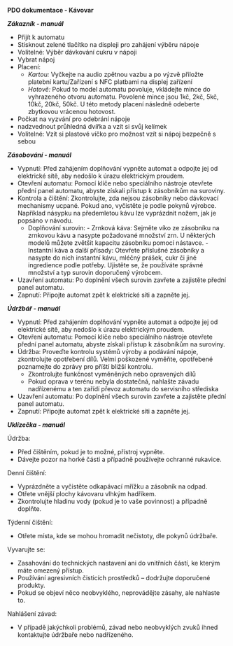 **PDO dokumentace - Kávovar**

***Zákazník - manuál***
- Přijít k automatu
- Stisknout zelené tlačítko na displeji pro zahájení výběru nápoje
- Volitelné: Výběr dávkování cukru v nápoji
- Vybrat nápoj
- Placení:
    - *Kartou:* Vyčkejte na audio zpětnou vazbu a po výzvě přiložte platební kartu/Zařízení s NFC platbami na displej zařízení
    - *Hotově:* Pokud to model automatu povoluje, vkládejte mince do vyhrazeného otvoru automatu. Povolené mince jsou 1kč, 2kč, 5kč, 10kč, 20kč, 50kč. U této metody placení následně odeberte zbytkovou vrácenou hotovost.
- Počkat na vyzvání pro odebrání nápoje
- nadzvednout průhledná dvířka a vzít si svůj kelímek
- Volitelné: Vzít si plastové víčko pro možnost vzít si nápoj bezpečně s sebou


***Zásobování - manuál***
- Vypnutí: Před zahájením doplňování vypněte automat a odpojte jej od elektrické sítě, aby nedošlo k úrazu elektrickým proudem.
- Otevření automatu: Pomocí klíče nebo speciálního nástroje otevřete přední panel automatu, abyste získali přístup k zásobníkům na suroviny.
- Kontrola a čištění: Zkontrolujte, zda nejsou zásobníky nebo dávkovací mechanismy ucpané. Pokud ano, vyčistěte je podle pokynů výrobce. Například násypku na předemletou kávu lze vyprázdnit nožem, jak je popsáno v návodu.
    - Doplňování surovin:
          - Zrnková káva: Sejměte víko ze zásobníku na zrnkovou kávu a nasypte požadované množství zrn. U některých modelů můžete zvětšit kapacitu zásobníku pomocí nástavce. 
          - Instantní káva a další přísady: Otevřete příslušné zásobníky a nasypte do nich instantní kávu, mléčný prášek, cukr či jiné ingredience podle potřeby. Ujistěte se, že používáte správné množství a typ surovin doporučený výrobcem.
- Uzavření automatu: Po doplnění všech surovin zavřete a zajistěte přední panel automatu.
- Zapnutí: Připojte automat zpět k elektrické síti a zapněte jej.

***Údržbář - manuál***
- Vypnutí: Před zahájením doplňování vypněte automat a odpojte jej od elektrické sítě, aby nedošlo k úrazu elektrickým proudem.
- Otevření automatu: Pomocí klíče nebo speciálního nástroje otevřete přední panel automatu, abyste získali přístup k zásobníkům na suroviny.
- Údržba: Proveďte kontrolu systémů výroby a podávání nápoje, zkontrolujte opotřebení dílů. Velmi poškozené vyměňte, opotřebené poznamejte do zprávy pro příští bližší kontrolu.
  - Zkontrolujte funkčnost vyměněných nebo opravených dílů
  - Pokud oprava v terénu nebyla dostatečná, nahlašte závadu nadřízenému a ten zařídí převoz automatu do servisního střediska
- Uzavření automatu: Po doplnění všech surovin zavřete a zajistěte přední panel automatu.
- Zapnutí: Připojte automat zpět k elektrické síti a zapněte jej.

***Uklízečka - manuál***

Údržba:

- Před čištěním, pokud je to možné, přístroj vypněte.
- Dávejte pozor na horké části a případně používejte ochranné rukavice.

Denní čištění:
- Vyprázdněte a vyčistěte odkapávací mřížku a zásobník na odpad.
- Otřete vnější plochy kávovaru vlhkým hadříkem.
- Zkontrolujte hladinu vody (pokud je to vaše povinnost) a případně doplňte.

Týdenní čištění:
- Otřete místa, kde se mohou hromadit nečistoty, dle pokynů údržbaře.

Vyvarujte se:
- Zasahování do technických nastavení ani do vnitřních částí, ke kterým máte omezený přístup.
- Používání agresivních čisticích prostředků – dodržujte doporučené produkty.
- Pokud se objeví něco neobvyklého, neprovádějte zásahy, ale nahlaste to.

Nahlášení závad:

- V případě jakýchkoli problémů, závad nebo neobvyklých zvuků ihned kontaktujte údržbaře nebo nadřízeného.
